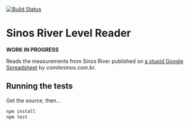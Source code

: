 [![Build Status](https://travis-ci.org/paulodiovani/sinos-river-parser.svg?branch=master)](https://travis-ci.org/paulodiovani/sinos-river-parser)

# Sinos River Level Reader

**WORK IN PROGRESS**

Reads the measurements from Sinos River published on
[a stupid Google Spreadsheet][sheet] by _comitesinos.com.br_.

[sheet]: https://docs.google.com/spreadsheet/pub?key=0AkXSgrDXAQJjdG1JZVFDcEpLQU5JY2dLTWZBcW9jVEE&gid=9

## Running the tests

Get the source, then...

```bash
npm install
npm test
```
